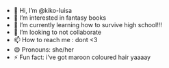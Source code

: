 - 👋 Hi, I’m @kiko-luisa
- 👀 I’m interested in fantasy books
- 🌱 I’m currently learning how to survive high school!!!
- 💞️ I’m looking to not collaborate 
- 📫 How to reach me : dont <3
- 😄 Pronouns: she/her
- ⚡ Fun fact: i've got maroon coloured hair yaaaay

<!---
kiko-luisa/kiko-luisa is a ✨ special ✨ repository because its `README.md` (this file) appears on your GitHub profile.
You can click the Preview link to take a look at your changes.
--->
